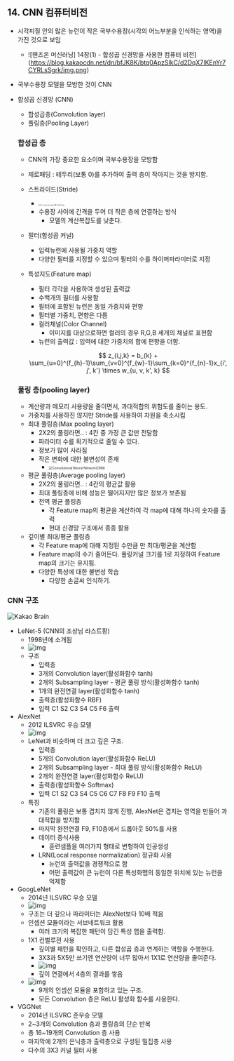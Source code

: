 ## 14. CNN 컴퓨터비전

- 시각피질 안의 많은 뉴런이 작은 국부수용장(시각의 어느부분을 인식하는 영역)을 가진 것으로 보임

  - ![핸즈온 머신러닝] 14장(1) - 합성곱 신경망을 사용한 컴퓨터 비전](https://blog.kakaocdn.net/dn/bfJK8K/btq0ApzSlkC/d2DqX7IKEnYr7CYRLsSgrk/img.png)

- 국부수용장 모델을 모방한 것이 CNN

- 합성곱 신경망 (CNN)

  - 합성곱층(Convolution layer)
  - 풀링층(Pooling Layer)

  ### 합성곱 층

  - CNN의 가장 중요한 요소이며 국부수용장을 모방함

  - 제로패딩 : 테두리(보통 0)를 추가하여 출력 층이 작아지는 것을 방지함.

  - 스트라이드(Stride)

    - <img src="https://seol8118.github.io/assets/images/book/3minDL/ch07-04-stride.jpg" alt="7장. 이미지 인식의 은총알 CNN - Seol&#39;s Blog" style="zoom:20%;" />
    - 수용장 사이에 간격을 두어 더 작은 층에 연결하는 방식
      - 모델의 계산복잡도를 낮춘다.

  - 필터(합성곱 커널)
    - 입력뉴런에 사용될 가중치 역할
    - 다양한 필터를 지정할 수 있으며 필터의 수를 하이퍼파라미터로 지정

  - 특성지도(Feature map)
    - 필터 각각을 사용하여 생성된 출력값
    - 수백개의 필터를 사용함
    - 필터에 포함된 뉴런은 동일 가중치와 편향
    - 필터별 가중치, 편향은 다름
    - 컬러채널(Color Channel)
      - 이미지를 대상으로하면 컬러의 경우 R,G,B 세개의 채널로 표현함
    - 뉴런의 출력값 : 입력에 대한 가중치의 합에 편향을 더함.

    $$
    z_{i,j,k} = b_{k} + \sum_{u=0}^{f_{h}-1}\sum_{v=0}^{f_{w}-1}\sum_{k=0}^{f_{n}-1}x_{i', j', k'} \times w_{u, v, k', k}
    $$

  ###  풀링 층(pooling layer)

  - 계산량과 메모리 사용량을 줄이면서, 과대적합의 위험도를 줄이는 용도.
  - 가중치를 사용하진 않지만 Stride를 사용하여 차원을 축소시킴
  - 최대 풀링층(Max pooling layer)
    - 2X2의 풀링라면.. : 4칸 중 가장 큰 값만 전달함
    - 파라미터 수를 획기적으로 줄일 수 있다.
    - 정보가 많이 사라짐
    - 작은 변화에 대한 불변성이 존재
      - <img src="https://blog.kakaocdn.net/dn/bely80/btqSgNivwAy/DKmBigEmaKg8jMURL5HKJ1/img.png" alt="Convolutional Neural Network(CNN)" style="zoom:50%;" />
  - 평균 풀링층(Average pooling layer)
    - 2X2의 풀링라면.. : 4칸의 평균값 활용
    - 최대 풀링층에 비해 성능은 떨어지지만 많은 정보가 보존됨
    - 전역 평균 풀링층
      - 각 Feature map의 평균을 계산하여 각 map에 대해 하나의 숫자를 출력
      - 현대 신경망 구조에서 종종 활용
  - 깊이별 최대/평균 풀링층
    - 각 Feature map에 대해 지정된 수만큼 만 최대/평균을 계산함
    - Feature map의 수가 줄어든다. 풀링커널 크기를 1로 지정하여 Feature map의 크기는 유지됨.
    - 다양한 특성에 대한 불변성 학습
      - 다양한 손글씨 인식하기.

### CNN 구조

![Kakao Brain](http://t1.kakaocdn.net/braincloud/homepage/article_image/201803220719161059350.png)



- LeNet-5 (CNN의 조상님 라스트팡)
  - 1998년에 소개됨
  - ![img](https://t1.daumcdn.net/cfile/tistory/99170D4C5C7E21250E)
  - 구조
    - 입력층
    - 3개의 Convolution layer(활성화함수 tanh)
    - 2개의 Subsampling layer - 평균 풀링 방식(활성화함수 tanh)
    - 1개의 완전연결 layer(활성화함수 tanh)
    - 출력층(활성화함수 RBF)
    - 입력 C1 S2 C3 S4 C5 F6 출력
- AlexNet
  - 2012 ILSVRC 우승 모델
  - ![img](https://search.pstatic.net/common/?src=http%3A%2F%2Fblogfiles.naver.net%2FMjAyMTA0MTRfMjc4%2FMDAxNjE4MzgyODE2NzEz.KvXt_isNz8Ro7AEuWAGapSESesb3HRjkwCPPzKY4G_Ag.GVidfoVq6m-8CCXyEbFGVmM6ugkmsrBpcd8GvHDRyr4g.PNG.falcon940105%2Fimage.png&type=sc960_832)
  - LeNet과 비슷하며 더 크고 깊은 구조.
    - 입력층
    - 5개의 Convolution layer(활성화함수 ReLU)
    - 2개의 Subsampling layer - 최대 풀링 방식(활성화함수 ReLU)
    - 2개의 완전연결 layer(활성화함수 ReLU)
    - 출력층(활성화함수 Softmax)
    - 입력 C1 S2 C3 S4 C5 C6 C7 F8 F9 F10 출력
  - 특징
    - 기존의 풀링은 보통 겹치지 않게 진행, AlexNet은 겹치는 영역을 만들어 과대적합을 방지함
    - 마지막 완전연결 F9, F10층에서 드롭아웃 50%를 사용
    - 데이터 증식사용
      - 훈련샘플을 여러가지 형태로 변형하여 인공생성
    - LRN(Local response normalization) 정규화 사용
      - 뉴런의 출력값을 경쟁적으로 함
      - 어떤 출력값이 큰 뉴런이 다른 특성화맵의 동일한 위치에 있는 뉴런을 억제함
- GoogLeNet
  - 2014년 ILSVRC 우승 모델
  - ![img](https://postfiles.pstatic.net/MjAyMDAzMjVfMjQ5/MDAxNTg1MTMzMTg5MjM5.bINAQG1QvnmoBGEBzS7pP8nr-rZ_0c4-r1dhy81T75Mg.1ryOdcGtqLfc3FYWI-isdxoR4rY3-J-1Ds3lH7Opc0Ig.PNG.nm1lee/image.png?type=w773)
  - 구조는 더 깊으나 파라미터는 AlexNet보다 10배 적음
  - 인셉션 모듈이라는 서브네트워크 활용
    - 여러 크기의 복잡한 패턴이 담긴 특성 맵을 출력함.
  - 1X1 컨벌루젼 사용
    - 깊이별 패턴을 확인하고, 다른 합성곱 층과 연계하는 역할을 수행한다.
    - 3X3과 5X5만 쓰기엔 연산량이 너무 많아서 1X1로 연산량을 줄여준다.
    - ![img](https://postfiles.pstatic.net/MjAyMDAzMjVfMjcz/MDAxNTg1MTMzMDY0OTUy.9_lZmxc3RguYAHocS7NStciNj-sVjvHOKX2TSQrPdt0g.jZM2R7pDZtcQIWfiO3lmpHQt-D_y247b_Blmown3jq4g.PNG.nm1lee/image.png?type=w773)
    - 깊이 연결에서 4층의 결과를 쌓음
  - ![img](https://postfiles.pstatic.net/MjAyMDA4MjBfNDMg/MDAxNTk3ODg4MzU3NzE4.7n2rVwXA_37fmC1W4gtJPYyDa2G19Q_q-XjryoSJrNgg.6WOXybuzYTPds-G9589CDPZeUVWN6h3pzB1KhPX2fR8g.PNG.another0430/image.png?type=w773)
    - 9개의 인셉션 모듈을 포함하고 있는 구조.
    - 모든 Convolution 층은 ReLU 활성화 함수를 사용한다.
- VGGNet
  - 2014년 ILSVRC 준우승 모델
  - 2~3개의 Convolution 층과 풀링층의 단순 반복
  - 총 16~19개의 Convolution 층 사용
  - 마지막에 2개의 은닉층과 출력층으로 구성된 밀집층 사용
  - 다수의 3X3 커널 필터 사용

